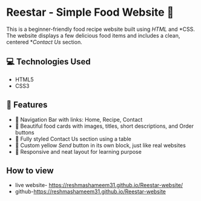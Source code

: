 # Reestar - Simple Food Website 🍱

This is a beginner-friendly food recipe website built using *HTML* and *CSS. The website displays a few delicious food items and includes a clean, centered **Contact Us* section.

## 💻 Technologies Used

- HTML5
- CSS3

## 📄 Features

- 🔸 Navigation Bar with links: Home, Recipe, Contact
- 🔸 Beautiful food cards with images, titles, short descriptions, and Order buttons
- 🔸 Fully styled Contact Us section using a table
- 🔸 Custom yellow *Send* button in its own block, just like real websites
- 🔸 Responsive and neat layout for learning purpose
## How to view
- live website- https://reshmashameem31.github.io/Reestar-website/
- github-https://reshmashameem31.github.io/Reestar-website


